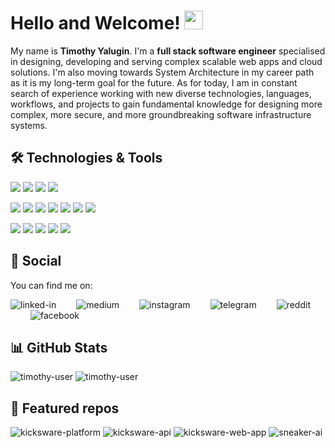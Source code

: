 # Hello and Welcome! <img src="https://raw.githubusercontent.com/MartinHeinz/MartinHeinz/master/wave.gif" width="30px">

My name is **Timothy Yalugin**. I'm a **full stack software engineer** specialised in designing, developing and serving complex scalable web apps and cloud solutions. I'm also moving towards System Architecture in my career path as it is my long-term goal for the future. As for today, I am in constant search of experience working with new diverse technologies, languages, workflows, and projects to gain fundamental knowledge for designing more complex, more secure, and more groundbreaking software infrastructure systems.

## 🛠 Technologies & Tools

![][golang]
![][csharp]
![][python]
![][js]

![][mongodb]
![][postgres]
![][sql]
![][asp.net]
![][docker]
![][k8s]
![][gitlab-ci]

![][windows]
![][jetbrains]
![][fish]
![][unity]
![][do]

## 🤙 Social

You can find me on:

![linked-in][linked-in-logo]&emsp;&emsp;
![medium][medium-logo]&emsp;&emsp;
![instagram][instagram-logo]&emsp;&emsp;
![telegram][telegram-logo]&emsp;&emsp;
![reddit][reddit-logo]&emsp;&emsp;
![facebook][facebook-logo]&emsp;&emsp;

## 📊 GitHub Stats

![timothy-user][stats-widget]
![timothy-user][language-widget]

## 📌 Featured repos

![kicksware-platform][kicksware-widget]
![kicksware-api][kicksware-api-widget]
![kicksware-web-app][kicksware-web-app-widget]
![sneaker-ai][sneaker-ai-widget]

[windows]: https://img.shields.io/badge/OS-Windows-informational?style=flat&logo=windows&logoColor=white&color=teal
[jetbrains]: https://img.shields.io/badge/Editor-JetBrains-informational?style=flat&logo=intellij&logoColor=white&color=teal
[golang]: https://img.shields.io/badge/Code-Golang-informational?style=flat&logo=go&logoColor=white&color=teal
[csharp]: https://img.shields.io/badge/Code-C%23-informational?style=flat&logo=c-sharp&logoColor=white&color=teal
[python]: https://img.shields.io/badge/Code-Python-informational?style=flat&logo=python&logoColor=white&color=teal
[js]: https://img.shields.io/badge/Code-JavaScript-informational?style=flat&logo=javascript&logoColor=white&color=teal
[mongodb]: https://img.shields.io/badge/Tools-MongoDB-informational?style=flat&logo=mongoDB&logoColor=white&color=teal
[postgres]: https://img.shields.io/badge/Tools-PostgreSQL-informational?style=flat&logo=postgresql&logoColor=white&color=teal
[sql]: https://img.shields.io/badge/Tools-SQL-informational?style=flat&logo=microsoftSQLServer&logoColor=white&color=teal
[asp.net]: https://img.shields.io/badge/Tools-ASP.NET-informational?style=flat&logo=.net&logoColor=white&color=teal
[docker]: https://img.shields.io/badge/Tools-Docker-informational?style=flat&logo=docker&logoColor=white&color=teal
[k8s]: https://img.shields.io/badge/Tools-Kubernetes-informational?style=flat&logo=kubernetes&logoColor=white&color=teal
[gitlab-ci]: https://img.shields.io/badge/Tools-Gitlab_CI-informational?style=flat&logo=gitlab&logoColor=white&color=teal
[fish]: https://img.shields.io/badge/Shell-Fish-informational?style=flat&logo=gnu-bash&logoColor=white&color=teal
[unity]: https://img.shields.io/badge/Game-Unity-informational?style=flat&logo=unity&logoColor=white&color=teal
[do]: https://img.shields.io/badge/Cloud-Digital_Ocean-informational?style=flat&logo=digitalocean&logoColor=white&color=teal

[linked-in]: https://www.linkedin.com/in/timothy-y
[medium]: https://medium.com/@timothy_y
[telegram]: https://t.me/timothy_y
[instagram]: https://www.instagram.com/timoth.y.y
[reddit]: https://www.reddit.com/user/timoth_y
[facebook]: https://www.facebook.com/timothy.yalugin

[linked-in-logo]: https://raw.githubusercontent.com/timoth-y/timoth-y/master/assets/linkedin.svg
[medium-logo]: https://raw.githubusercontent.com/timoth-y/timoth-y/master/assets/medium.svg
[telegram-logo]: https://raw.githubusercontent.com/timoth-y/timoth-y/master/assets/telegram.svg
[instagram-logo]: https://raw.githubusercontent.com/timoth-y/timoth-y/master/assets/instagram.svg
[reddit-logo]: https://raw.githubusercontent.com/timoth-y/timoth-y/master/assets/reddit.svg
[facebook-logo]: https://raw.githubusercontent.com/timoth-y/timoth-y/master/assets/facebook.svg

[timothy-user]: https://github.com/timoth-y/timoth-y
[kicksware-platform]: https://github.com/timoth-y/kicksware-platform
[kicksware-api]: https://github.com/timoth-y/kicksware-api
[kicksware-web-app]: https://github.com/timoth-y/kicksware-web-app
[sneaker-ai]: https://github.com/timoth-y/sneaker-recognition-ai


[stats-widget]: https://github-readme-stats.vercel.app/api?username=timoth-y&hide=issues,prs&show_icons=true&line_height=30&count_private=true&title_color=ffffff&text_color=c9cacc&icon_color=2bbc8a&bg_color=171F25&hide_border=true
[language-widget]: https://github-readme-stats.vercel.app/api/top-langs/?username=timoth-y&langs_count=7&hide=css,html,less&line_height=25&title_color=ffffff&text_color=c9cacc&icon_color=2bbc8a&bg_color=171F25&count_private=true&hide_border=true&layout=compact&card_width=320
[kicksware-widget]: https://github-readme-stats.vercel.app/api/pin/?username=timoth-y&repo=kicksware-platform&title_color=ffffff&text_color=c9cacc&icon_color=2bbc8a&bg_color=171F25&hide_border=true
[kicksware-api-widget]: https://github-readme-stats.vercel.app/api/pin/?username=timoth-y&repo=kicksware-api&title_color=ffffff&text_color=c9cacc&icon_color=2bbc8a&bg_color=171F25&hide_border=true
[kicksware-web-app-widget]: https://github-readme-stats.vercel.app/api/pin/?username=timoth-y&repo=kicksware-web-app&title_color=ffffff&text_color=c9cacc&icon_color=2bbc8a&bg_color=171F25&hide_border=true
[sneaker-ai-widget]: https://github-readme-stats.vercel.app/api/pin/?username=timoth-y&repo=sneaker-recognition-ai&title_color=ffffff&text_color=c9cacc&icon_color=2bbc8a&bg_color=171F25&hide_border=true&cache_seconds=3600

